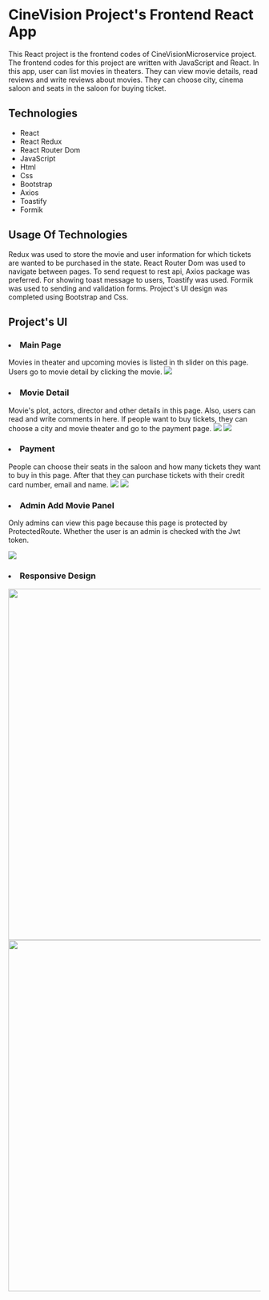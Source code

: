 # CineVision Project's Frontend React App
This React project is the frontend codes of CineVisionMicroservice project.
The frontend codes for this project are written with JavaScript and React.
In this app, user can list movies in theaters. They can view movie details,
read reviews and write reviews about movies. They can choose city, cinema saloon and
seats in the saloon for buying ticket.

## Technologies
<ul>
    <li>React</li>
    <li>React Redux</li>
    <li>React Router Dom</li>
    <li>JavaScript</li>
    <li>Html</li>
    <li>Css</li>
    <li>Bootstrap</li>
    <li>Axios</li>
    <li>Toastify</li>
    <li>Formik</li>
</ul>

## Usage Of Technologies

Redux was used to store the movie and user information 
for which tickets are wanted to be purchased in the state. React Router
Dom was used to navigate between pages. To send request to rest api, 
Axios package was preferred. For showing toast message to users, Toastify 
was used. Formik was used to sending and validation forms. Project's UI design
was completed using Bootstrap and Css.

## Project's UI

<h3> <li>Main Page</li> </h3>
Movies in theater and upcoming movies is listed in th slider on this page.
Users go to movie detail by clicking the movie.

<img src="public/ui_images/main_page.jpg">

<h3> <li>Movie Detail</li> </h3>
Movie's plot, actors, director and other details in this page. Also, users can 
read and write comments in here. If people want to buy tickets,
they can choose a city and movie theater and go to the payment page.

<img src="public/ui_images/detail_page.jpg">
<img src="public/ui_images/detail_page2.jpg">

<h3> <li>Payment </li> </h3>
People can choose their seats in the saloon and how many tickets they want to buy
in this page. After that they can purchase tickets with their credit card number,
email and name. 
<img src="public/ui_images/payment_page.jpg">
<img src="public/ui_images/payment_page2.jpg">

<h3> <li>Admin Add Movie Panel </li> </h3>
<p>
Only admins can view this page because this page is protected by ProtectedRoute.
Whether the user is an admin is checked with the Jwt token.
</p>
<img src="public/ui_images/admin_addmovie_page.jpg">

<h3> <li>Responsive Design </li> </h3>
<p>
<img src="public/ui_images/responsive2.jpg" height="700">
<img src="public/ui_images/responsive.jpg" height="700">
</p>
